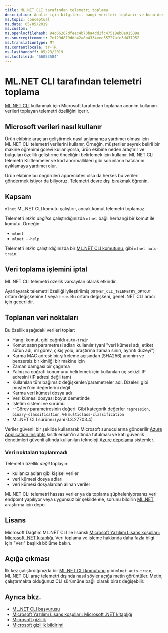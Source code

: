 ```yaml
---
title: ML.NET CLI tarafından telemetri toplama
description: Analiz için bilgileri, hangi verileri toplanır ve bunu devre dışı bırakma, kullanım verileri toplayan ML.NET CLI telemetri özellikler hakkında bilgi edinin. Ayrıca .NET lisans sözleşmesi ve Microsoft GDPR uyumluluğu hakkında bilgi için bağlantılar öğrenin.
ms.topic: conceptual
ms.date: 05/05/2019
ms.custom: ''
ms.openlocfilehash: 94c66267dfeec4b70ba4dd1fc47518eb0e01509a
ms.sourcegitcommit: 7e129d879ddb42a8b4334eee35727afe3d437952
ms.translationtype: MT
ms.contentlocale: tr-TR
ms.lasthandoff: 05/23/2019
ms.locfileid: "66053584"
---
```

# <a name="telemetry-collection-by-the-mlnet-cli"></a>ML.NET CLI tarafından telemetri toplama

[ML.NET CLI](http://aka.ms/mlnet-cli) kullanmak için Microsoft tarafından toplanan anonim kullanım verileri toplayan telemetri özelliğini içerir.

## <a name="how-microsoft-uses-the-data"></a>Microsoft verileri nasıl kullanır

Ürün ekibine araçları geliştirmek nasıl anlamanıza yardımcı olması için ML.NET CLI telemetri verilerini kullanır. Örneğin, müşteriler seyrek belirli bir makine öğrenimi görevi kullanıyorsa, ürün ekibine neden araştırır ve bulguları özellik geliştirme önceliğini belirlemek için kullanır. ML.NET CLI telemetri Kilitlenmeler ve kod anormallikleri gibi sorunların hatalarını ayıklamaya yardımcı olur. 

Ürün ekibine bu öngörüleri appreciates olsa da herkes bu verileri göndermek istiyor da biliyoruz. [Telemetri devre dışı bırakmak öğrenin.](#opt-out-of-data-collection)

## <a name="scope"></a>Kapsam

`mlnet` ML.NET CLI komutu çalıştırır, ancak komut telemetri toplamaz.

Telemetri *etkin değilse* çalıştırdığınızda `mlnet` bağlı herhangi bir komut ile komutu. Örneğin:

- `mlnet`
- `mlnet --help`

Telemetri *etkin* çalıştırdığınızda bir [ML.NET CLI komutunu](../reference/ml-net-cli-reference.md), gibi `mlnet auto-train`.

## <a name="opt-out-of-data-collection"></a>Veri toplama işlemini iptal

ML.NET CLI telemetri özellik varsayılan olarak etkindir.

Ayarlayarak telemetri özelliği iyileştirilmiş `DOTNET_CLI_TELEMETRY_OPTOUT` ortam değişkenine `1` veya `true`. Bu ortam değişkeni, genel .NET CLI aracı için geçerlidir.

## <a name="data-points-collected"></a>Toplanan veri noktaları

Bu özellik aşağıdaki verileri toplar:

- Hangi komut, gibi çağrıldı `auto-train`
- Komut satırı parametresi adları kullanılır (yani "veri kümesi adı, etiket sütun adı, ml görev, çıkış yolu, araştırma zaman sınırı, ayrıntı düzeyi")
- Karma MAC adresi: bir şifreleme açısından (SHA256) anonim ve benzersiz bir kimliği bir makine için
- Zaman damgası bir çağırma
- Yalnızca coğrafi konumunu belirlemek için kullanılan üç sekizli IP adresini (IP adresi değil tam)
- Kullanılan tüm bağımsız değişkenler/parametreler adı. Dizeleri gibi müşteri'nin değerlerini değil
- Karma veri kümesi dosya adı
- Veri kümesi dosyası boyut demetinde
- İşletim sistemi ve sürümü
- --Görev parametresinin değeri: Gibi kategorik değerler `regression`, `binary-classification`, ve `multiclass-classification`
- ML.NET CLI sürümü (yani 0.3.27703.4)

Veriler güvenli bir şekilde kullanarak Microsoft sunucularına gönderilir [Azure Application Insights](https://azure.microsoft.com/services/application-insights/) kısıtlı erişim'in altında tutulması ve katı güvenlik denetimleri güvenli altında kullanılan teknoloji [Azure depolama](https://azure.microsoft.com/services/storage/) sistemler.

### <a name="data-points-not-collected"></a>Veri noktaları toplanmadı
Telemetri özellik *değil* toplayın:
- kullanıcı adları gibi kişisel veriler
- veri kümesi dosya adları
- veri kümesi dosyalardan alınan veriler

ML.NET CLI telemetri hassas veriler ya da toplama şüpheleniyorsanız veri endpoınt yapılıyor veya uygunsuz bir şekilde ele, sorunu bildirin [ML.NET](https://github.com/dotnet/machinelearning) araştırma için depo.

## <a name="license"></a>Lisans

Microsoft Dağıtım ML.NET CLI ile lisanslı [Microsoft Yazılımı Lisans koşulları: Microsoft .NET kitaplığı](https://aka.ms/dotnet-core-eula). Veri toplama ve işleme hakkında daha fazla bilgi için "Veri" başlıklı bölüme bakın.

## <a name="disclosure"></a>Açığa çıkması

İlk kez çalıştırdığınızda bir [ML.NET CLI komutunu](../reference/ml-net-cli-reference.md) gibi `mlnet auto-train`, ML.NET CLI araç telemetri dışında nasıl söyler açığa metin görüntüler. Metin, çalıştırmakta olduğunuz CLI sürümüne bağlı olarak biraz değişebilir.

## <a name="see-also"></a>Ayrıca bkz.
- [ML.NET CLI başvurusu](../reference/ml-net-cli-reference.md)
- [Microsoft Yazılımı Lisans koşulları: Microsoft .NET kitaplığı](https://aka.ms/dotnet-core-eula)
- [Microsoft gizlilik](https://www.microsoft.com/trustcenter/privacy/)
- [Microsoft gizlilik bildirimi](https://privacy.microsoft.com/privacystatement)
